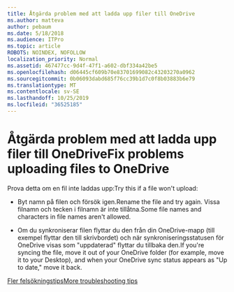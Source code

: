 ```yaml
---
title: Åtgärda problem med att ladda upp filer till OneDrive
ms.author: matteva
author: pebaum
ms.date: 5/18/2018
ms.audience: ITPro
ms.topic: article
ROBOTS: NOINDEX, NOFOLLOW
localization_priority: Normal
ms.assetid: 467477cc-9d4f-47f1-a602-dbf334a42be5
ms.openlocfilehash: d06445cf609b70e83701699082c43203270a0962
ms.sourcegitcommit: 0b06093dabd685f76cc39b1d7c0f8b03883b6e79
ms.translationtype: MT
ms.contentlocale: sv-SE
ms.lasthandoff: 10/25/2019
ms.locfileid: "36525185"
---
```

# <a name="fix-problems-uploading-files-to-onedrive"></a><span data-ttu-id="d3e8e-102">Åtgärda problem med att ladda upp filer till OneDrive</span><span class="sxs-lookup"><span data-stu-id="d3e8e-102">Fix problems uploading files to OneDrive</span></span>

<span data-ttu-id="d3e8e-103">Prova detta om en fil inte laddas upp:</span><span class="sxs-lookup"><span data-stu-id="d3e8e-103">Try this if a file won't upload:</span></span>
  
- <span data-ttu-id="d3e8e-104">Byt namn på filen och försök igen.</span><span class="sxs-lookup"><span data-stu-id="d3e8e-104">Rename the file and try again.</span></span> <span data-ttu-id="d3e8e-105">Vissa filnamn och tecken i filnamn är inte tillåtna.</span><span class="sxs-lookup"><span data-stu-id="d3e8e-105">Some file names and characters in file names aren't allowed.</span></span> 
    
- <span data-ttu-id="d3e8e-106">Om du synkroniserar filen flyttar du den från din OneDrive-mapp (till exempel flyttar den till skrivbordet) och när synkroniseringsstatusen för OneDrive visas som "uppdaterad" flyttar du tillbaka den.</span><span class="sxs-lookup"><span data-stu-id="d3e8e-106">If you're syncing the file, move it out of your OneDrive folder (for example, move it to your Desktop), and when your OneDrive sync status appears as "Up to date," move it back.</span></span> 
    
[<span data-ttu-id="d3e8e-107">Fler felsökningstips</span><span class="sxs-lookup"><span data-stu-id="d3e8e-107">More troubleshooting tips</span></span>](https://go.microsoft.com/fwlink/?linkid=873155)
  

